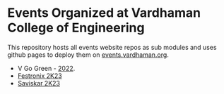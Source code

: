# Events Organized at Vardhaman College of Engineering

This repository hosts all events website repos as sub modules and uses github pages to deploy them on [events.vardhaman.org](https://events.vardhaman.org/).

- V Go Green - [2022](https://events.vardhaman.org/v-gogreen).
- [Festronix 2K23](https://festronix.in/)
- [Saviskar 2K23](https://saviskar.in/)
